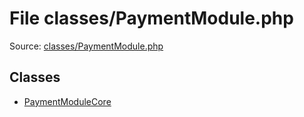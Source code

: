 File classes/PaymentModule.php
=========

Source: [classes/PaymentModule.php](https://github.com/PrestaShop/PrestaShop/blob/1.6.0.6/classes/PaymentModule.php)


Classes
-------

* [PaymentModuleCore](class.PaymentModuleCore.md)

